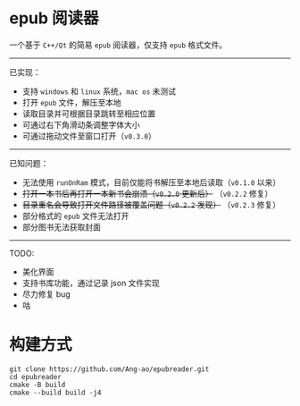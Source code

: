 # epub 阅读器

一个基于 `C++/Qt` 的简易 `epub` 阅读器，仅支持 `epub` 格式文件。

---
已实现：
- 支持 `windows` 和 `linux` 系统，`mac os` 未测试
- 打开 `epub` 文件，解压至本地
- 读取目录并可根据目录跳转至相应位置
- 可通过右下角滑动条调整字体大小
- 可通过拖动文件至窗口打开（`v0.3.0`）

---
已知问题：
- 无法使用 `runOnRam` 模式，目前仅能将书解压至本地后读取（`v0.1.0` 以来）
- ~~打开一本书后再打开一本新书会崩溃（`v0.2.0` 更新后）~~ （`v0.2.2` 修复）
- ~~目录重名会导致打开文件路径被覆盖问题（`v0.2.2` 发现）~~ （`v0.2.3` 修复）
- 部分格式的 `epub` 文件无法打开
- 部分图书无法获取封面

---
TODO:
- 美化界面
- 支持书库功能，通过记录 json 文件实现
- 尽力修复 bug
- 咕

# 构建方式

```shell
git clone https://github.com/Ang-ao/epubreader.git
cd epubreader
cmake -B build
cmake --build build -j4
```